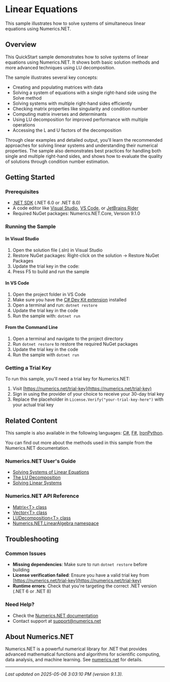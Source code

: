 # Linear Equations

This sample illustrates how to solve systems of simultaneous linear equations using Numerics.NET.

## Overview

This QuickStart sample demonstrates how to solve systems of linear equations using Numerics.NET. It shows both 
basic solution methods and more advanced techniques using LU decomposition.

The sample illustrates several key concepts:
- Creating and populating matrices with data
- Solving a system of equations with a single right-hand side using the Solve method
- Solving systems with multiple right-hand sides efficiently
- Checking matrix properties like singularity and condition number
- Computing matrix inverses and determinants
- Using LU decomposition for improved performance with multiple operations
- Accessing the L and U factors of the decomposition

Through clear examples and detailed output, you'll learn the recommended approaches for solving
linear systems and understanding their numerical properties. The sample also demonstrates best
practices for handling both single and multiple right-hand sides, and shows how to evaluate the
quality of solutions through condition number estimation.


## Getting Started

### Prerequisites

- [.NET SDK](https://dotnet.microsoft.com/download) (.NET 6.0 or .NET 8.0)
- A code editor like [Visual Studio](https://visualstudio.microsoft.com/), [VS Code](https://code.visualstudio.com/), or [JetBrains Rider](https://www.jetbrains.com/rider/)
- Required NuGet packages: Numerics.NET.Core, Version 9.1.0

### Running the Sample

#### In Visual Studio
1. Open the solution file (.sln) in Visual Studio
2. Restore NuGet packages: Right-click on the solution → Restore NuGet Packages
3. Update the trial key in the code:
4. Press F5 to build and run the sample

#### In VS Code

1. Open the project folder in VS Code
2. Make sure you have the [C# Dev Kit extension](https://marketplace.visualstudio.com/items?itemName=ms-dotnettools.csdevkit) installed
3. Open a terminal and run: `dotnet restore`
4. Update the trial key in the code 
5. Run the sample with: `dotnet run`

#### From the Command Line

1. Open a terminal and navigate to the project directory
2. Run `dotnet restore` to restore the required NuGet packages
3. Update the trial key in the code
4. Run the sample with `dotnet run`

### Getting a Trial Key

To run this sample, you'll need a trial key for Numerics.NET:

1. Visit [https://numerics.net/trial-key](https://numerics.net/trial-key)
2. Sign in using the provider of your choice to receive your 30-day trial key
3. Replace the placeholder in `License.Verify("your-trial-key-here")` with your actual trial key

## Related Content

This sample is also available in the following languages: 
[C#](https://github.com/NumericsDotNet/quickstart-csharp/tree/net8.0/linear-algebra/solving-equations-and-least-squares/linear-equations), [F#](https://github.com/NumericsDotNet/quickstart-fsharp/tree/net8.0/linear-algebra/solving-equations-and-least-squares/linear-equations), [IronPython](https://github.com/NumericsDotNet/quickstart-ironpython/tree/net8.0/linear-algebra/solving-equations-and-least-squares/linear-equations).

You can find out more about the methods used in this sample from the Numerics.NET documentation.

### Numerics.NET User's Guide

- [Solving Systems of Linear Equations](https://numerics.net/documentation/latest/vector-and-matrix/matrices/solving-systems-of-linear-equations)
- [The LU Decomposition](https://numerics.net/documentation/latest/vector-and-matrix/matrix-decompositions/lu-decomposition)
- [Solving Linear Systems](https://numerics.net/documentation/latest/vector-and-matrix/matrix-decompositions/solving-linear-systems)

### Numerics.NET API Reference

- [Matrix&lt;T&gt; class](https://numerics.net/documentation/latest/reference/numerics.net.matrix-1)
- [Vector&lt;T&gt; class](https://numerics.net/documentation/latest/reference/numerics.net.vector-1)
- [LUDecomposition&lt;T&gt; class](https://numerics.net/documentation/latest/reference/numerics.net.linearalgebra.ludecomposition-1)
- [Numerics.NET.LinearAlgebra namespace](https://numerics.net/documentation/latest/reference/numerics.net.linearalgebra)


## Troubleshooting

### Common Issues

- **Missing dependencies**: Make sure to run `dotnet restore` before building
- **License verification failed**: Ensure you have a valid trial key from [https://numerics.net/trial-key](https://numerics.net/trial-key)
- **Runtime errors**: Check that you're targeting the correct .NET version (.NET 6 or .NET 8)

### Need Help?

- Check the [Numerics.NET documentation](https://numerics.net/documentation/)
- Contact support at [support@numerics.net](mailto:support@numerics.net?subject=LinearEquations%20QuickStart%20Sample%20%28Visual+Basic%29)

## About Numerics.NET

Numerics.NET is a powerful numerical library for .NET that provides advanced mathematical 
functions and algorithms for scientific computing, data analysis, and machine learning.
See [numerics.net](https://numerics.net) for details.

---

_Last updated on 2025-05-06 3:03:10 PM (version 9.1.3)._

